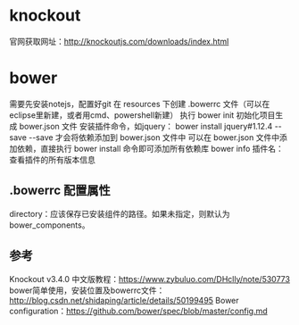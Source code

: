 # knockout
官网获取网址：http://knockoutjs.com/downloads/index.html

# bower
需要先安装notejs，配置好git
在 resources 下创建 .bowerrc 文件（可以在eclipse里新建，或者用cmd、powershell新建）
执行 bower init 初始化项目生成 bower.json 文件
安装插件命令，如jquery： bower install jquery#1.12.4 --save
--save 才会将依赖添加到 bower.json 文件中
可以在 bower.json 文件中添加依赖，直接执行 bower install 命令即可添加所有依赖库
bower info 插件名：查看插件的所有版本信息

## .bowerrc 配置属性
directory：应该保存已安装组件的路径。如果未指定，则默认为bower_components。


## 参考
Knockout v3.4.0 中文版教程：https://www.zybuluo.com/DHclly/note/530773
bower简单使用，安装位置及bowerrc文件：http://blog.csdn.net/shidaping/article/details/50199495
Bower configuration：https://github.com/bower/spec/blob/master/config.md